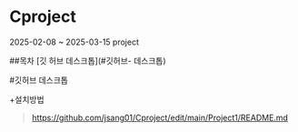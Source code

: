 # Cproject
 2025-02-08 ~ 2025-03-15 project

##목차
[깃 허브 데스크톱](#깃허브- 데스크톱)

#깃허브 데스크톱

+설치방법
 >https://github.com/jsang01/Cproject/edit/main/Project1/README.md
